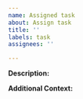 ```yaml
---
name: Assigned task
about: Assign task
title: ''
labels: task
assignees: ''

---
```


**Description:**
<!-- Describe the task. -->

**Additional Context:**
<!-- Any additional context or ideas that are related to this task. -->
